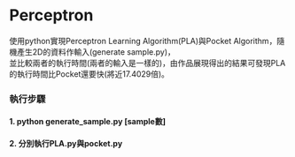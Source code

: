 # Perceptron
 
使用python實現Perceptron Learning Algorithm(PLA)與Pocket Algorithm，隨機產生2D的資料作輸入(generate sample.py)，  
並比較兩者的執行時間(兩者的輸入是一樣的)，由作品展現得出的結果可發現PLA的執行時間比Pocket還要快(將近17.4029倍)。

### 執行步驟
#### 1. python generate_sample.py [sample數]
#### 2. 分別執行PLA.py與pocket.py
